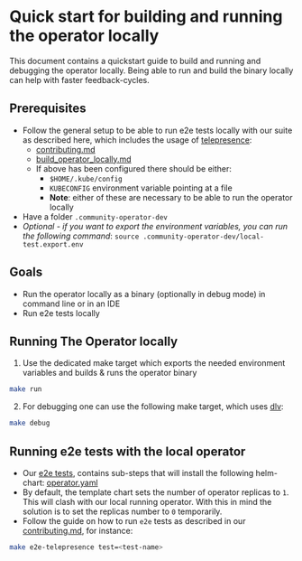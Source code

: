 # Quick start for building and running the operator locally

This document contains a quickstart guide to build and running and debugging the operator locally.
Being able to run and build the binary locally can help with faster feedback-cycles.

## Prerequisites
- Follow the general setup to be able to run e2e tests locally with our suite as described here, which includes the usage of [telepresence](https://www.getambassador.io/docs/telepresence/latest/quick-start/):
  - [contributing.md](contributing.md)
  - [build_operator_locally.md](build_operator_locally.md)
  - If above has been configured there should be either:
    - `$HOME/.kube/config`
    - `KUBECONFIG` environment variable pointing at a file
    - **Note**: either of these are necessary to be able to run the operator locally
- Have a folder `.community-operator-dev`
- *Optional - if you want to export the environment variables, you can run the following command*: `source .community-operator-dev/local-test.export.env`
## Goals
- Run the operator locally as a binary (optionally in debug mode) in command line or in an IDE
- Run e2e tests locally

## Running The Operator locally
1. Use the dedicated make target which exports the needed environment variables and builds & runs the operator binary

```sh
make run
```

2.  For debugging one can use the following make target, which uses [dlv](https://github.com/go-delve/delve):

```sh
make debug
```

## Running e2e tests with the local operator
- Our [e2e tests](../test/e2e), contains sub-steps that will install the following helm-chart: [operator.yaml](../helm-charts/charts/community-operator/templates/operator.yaml)
- By default, the template chart sets the number of operator replicas to `1`. This will clash with our local running operator. With this in mind the solution is to set the replicas number to `0` temporarily.
- Follow the guide on how to run `e2e` tests as described in our [contributing.md](contributing.md), for instance:

```sh
make e2e-telepresence test=<test-name>
```
